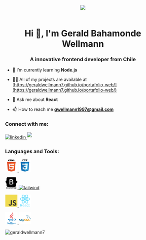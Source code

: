 <div> 
<div align="center">
<img src="https://media.giphy.com/media/3IFDC29z1R8tQOU5Ha/giphy.gif" width="300">
</div><br>
<h1 align="center">Hi 👋, I'm Gerald Bahamonde Wellmann</h1>



<h3 align="center">A innovative frontend developer from Chile</h3>


</div>

</div>
</div>

- 🌱 I’m currently learning **Node.js**

- 👨‍💻 All of my projects are available at [https://geraldwellmann7.github.io/portafolio-web/](https://geraldwellmann7.github.io/portafolio-web/)

- 💬 Ask me about **React**

- 📫 How to reach me **gwellmann1997@gmail.com**

<h3 align="left">Connect with me:</h3>
<p align="left">
<div align="left">

<a href="https://www.linkedin.com/in/geraldwellmann/" target="_blank">
<img src="https://img.shields.io/badge/linkedin-%2300acee.svg?color=1DA1F2&style=for-the-badge&logo=linkedin&logoColor=white" alt=linkedin style="margin-bottom: 5px;"/>
</a>

<a href="gwellmann1997@gmail.com" target="_blank">
<img src="https://img.shields.io/badge/gmail-%23EA4335.svg?style=for-the-badge&logo=gmail&logoColor=white" t=mail style="margin-bottom: 5px;" />
</a>
</div>

<h3 align="left">Languages and Tools:</h3>

<a href="https://www.w3.org/html/" target="_blank" rel="noreferrer"> <img src="https://raw.githubusercontent.com/devicons/devicon/master/icons/html5/html5-original-wordmark.svg" alt="html5" width="40" height="40"/> </a> <a href="https://www.w3schools.com/css/" target="_blank" rel="noreferrer"> <img src="https://raw.githubusercontent.com/devicons/devicon/master/icons/css3/css3-original-wordmark.svg" alt="css3" width="40" height="40"/> </a><p align="left"><a href="https://getbootstrap.com" target="_blank" rel="noreferrer"> <img src="https://raw.githubusercontent.com/devicons/devicon/master/icons/bootstrap/bootstrap-plain-wordmark.svg" alt="bootstrap" width="40" height="40"/> </a>    <a href="https://tailwindcss.com/" target="_blank" rel="noreferrer"> <img src="https://www.vectorlogo.zone/logos/tailwindcss/tailwindcss-icon.svg" alt="tailwind" width="40" height="40"/> </a> </p>   <a href="https://developer.mozilla.org/en-US/docs/Web/JavaScript" target="_blank" rel="noreferrer"> <img src="https://raw.githubusercontent.com/devicons/devicon/master/icons/javascript/javascript-original.svg" alt="javascript" width="40" height="40"/> </a> <a href="https://reactjs.org/" target="_blank" rel="noreferrer"> <img src="https://raw.githubusercontent.com/devicons/devicon/master/icons/react/react-original-wordmark.svg" alt="react" width="40" height="40"/> </a> 

   
   <a href="https://www.java.com" target="_blank" rel="noreferrer"> <img src="https://raw.githubusercontent.com/devicons/devicon/master/icons/java/java-original.svg" alt="java" width="40" height="40"/> </a>  <a href="https://www.mysql.com/" target="_blank" rel="noreferrer"> <img src="https://raw.githubusercontent.com/devicons/devicon/master/icons/mysql/mysql-original-wordmark.svg" alt="mysql" width="40" height="40"/> </a>

   
  <p><img align="left" src="https://github-readme-stats.vercel.app/api/top-langs?username=geraldwellmann7&show_icons=true&locale=en&layout=compact" alt="geraldwellmann7" width="400px"/></p>
    

<div>


</div>


